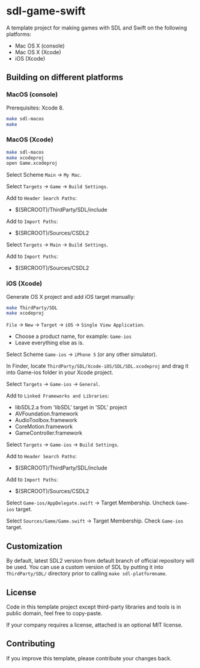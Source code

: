 # sdl-game-swift

A template project for making games with SDL and Swift on the following platforms:
 * Mac OS X (console)
 * Mac OS X (Xcode)
 * iOS (Xcode)

## Building on different platforms

### MacOS (console)

Prerequisites: Xcode 8.

```bash
make sdl-macos
make
```

### MacOS (Xcode)

```bash
make sdl-macos
make xcodeproj
open Game.xcodeproj
```

Select Scheme `Main` -> `My Mac`.

Select `Targets` -> `Game` -> `Build Settings`.

Add to `Header Search Paths`:
 * $(SRCROOT)/ThirdParty/SDL/include

Add to `Import Paths`:
 * $(SRCROOT)/Sources/CSDL2

Select `Targets` -> `Main` -> `Build Settings`.

Add to `Import Paths`:
 * $(SRCROOT)/Sources/CSDL2

### iOS (Xcode)

Generate OS X project and add iOS target manually:

```bash
make ThirdParty/SDL
make xcodeproj
```

`File` -> `New` -> `Target` -> `iOS` -> `Single View Application`.
 * Choose a product name, for example: `Game-ios`
 * Leave everything else as is.

Select Scheme `Game-ios` -> `iPhone 5` (or any other simulator).

In Finder, locate `ThirdParty/SDL/Xcode-iOS/SDL/SDL.xcodeproj` and drag it into Game-ios folder in your Xcode project.

Select `Targets` -> `Game-ios` -> `General`.

Add to `Linked Frameworks and Libraries`:
  * libSDL2.a from 'libSDL' target in 'SDL' project
  * AVFoundation.framework
  * AudioToolbox.framework
  * CoreMotion.framework
  * GameController.framework

Select `Targets` -> `Game-ios` -> `Build Settings`.

Add to `Header Search Paths`:
 * $(SRCROOT)/ThirdParty/SDL/include

Add to `Import Paths`:
 * $(SRCROOT)/Sources/CSDL2

Select `Game-ios/AppDelegate.swift` -> Target Membership. Uncheck `Game-ios` target.

Select `Sources/Game/Game.swift` -> Target Membership. Check `Game-ios` target.

## Customization

By default, latest SDL2 version from default branch of official repository will be used. You can use a custom version of SDL by putting it into `ThirdParty/SDL/` directory prior to calling `make sdl-platformname`.

## License

Code in this template project except third-party libraries and tools is in public domain, feel free to copy-paste.

If your company requires a license, attached is an optional MIT license.

## Contributing

If you improve this template, please contribute your changes back.


